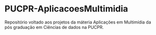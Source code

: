 # PUCPR-AplicacoesMultimidia
Repositório voltado aos projetos da máteria Aplicações em Multimídia da pós graduação em Ciências de dados na PUCPR.
